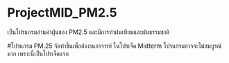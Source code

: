 # ProjectMID_PM2.5
เป็นโปรแกรมอ่านค่าฝุ่นของ PM2.5 และมีการทำฝนเทียมและฝนธรรมชาติ


#โปรแกรม PM.25
จัดทำขึ้นเพื่อส่งงานอาจารย์ ในโปรเจ็ค Midterm โปรแกรมอาจจะไม่สมบูรณ์มาก เพราะนี้เป็นโปรเจ็คแรก
